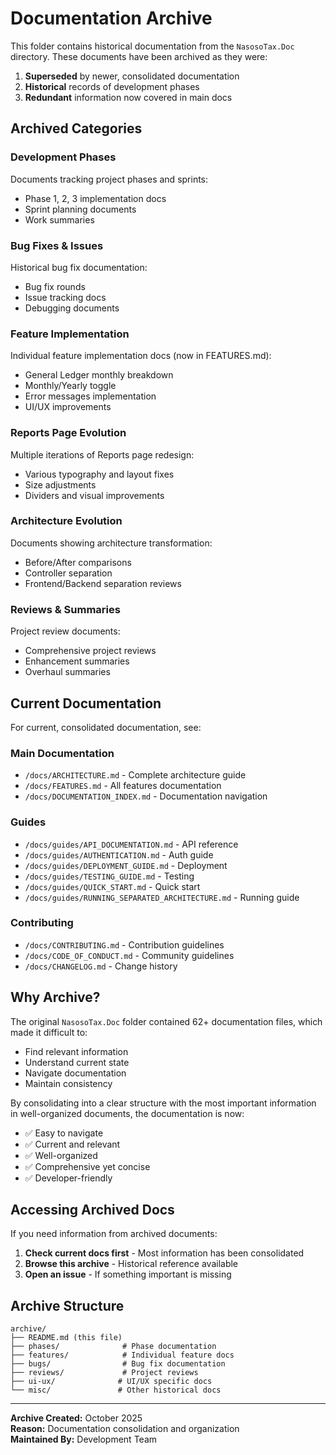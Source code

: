 # Documentation Archive

This folder contains historical documentation from the `NasosoTax.Doc` directory. These documents have been archived as they were:

1. **Superseded** by newer, consolidated documentation
2. **Historical** records of development phases
3. **Redundant** information now covered in main docs

## Archived Categories

### Development Phases
Documents tracking project phases and sprints:
- Phase 1, 2, 3 implementation docs
- Sprint planning documents
- Work summaries

### Bug Fixes & Issues
Historical bug fix documentation:
- Bug fix rounds
- Issue tracking docs
- Debugging documents

### Feature Implementation
Individual feature implementation docs (now in FEATURES.md):
- General Ledger monthly breakdown
- Monthly/Yearly toggle
- Error messages implementation
- UI/UX improvements

### Reports Page Evolution
Multiple iterations of Reports page redesign:
- Various typography and layout fixes
- Size adjustments
- Dividers and visual improvements

### Architecture Evolution
Documents showing architecture transformation:
- Before/After comparisons
- Controller separation
- Frontend/Backend separation reviews

### Reviews & Summaries
Project review documents:
- Comprehensive project reviews
- Enhancement summaries
- Overhaul summaries

## Current Documentation

For current, consolidated documentation, see:

### Main Documentation
- `/docs/ARCHITECTURE.md` - Complete architecture guide
- `/docs/FEATURES.md` - All features documentation
- `/docs/DOCUMENTATION_INDEX.md` - Documentation navigation

### Guides
- `/docs/guides/API_DOCUMENTATION.md` - API reference
- `/docs/guides/AUTHENTICATION.md` - Auth guide
- `/docs/guides/DEPLOYMENT_GUIDE.md` - Deployment
- `/docs/guides/TESTING_GUIDE.md` - Testing
- `/docs/guides/QUICK_START.md` - Quick start
- `/docs/guides/RUNNING_SEPARATED_ARCHITECTURE.md` - Running guide

### Contributing
- `/docs/CONTRIBUTING.md` - Contribution guidelines
- `/docs/CODE_OF_CONDUCT.md` - Community guidelines
- `/docs/CHANGELOG.md` - Change history

## Why Archive?

The original `NasosoTax.Doc` folder contained 62+ documentation files, which made it difficult to:
- Find relevant information
- Understand current state
- Navigate documentation
- Maintain consistency

By consolidating into a clear structure with the most important information in well-organized documents, the documentation is now:
- ✅ Easy to navigate
- ✅ Current and relevant
- ✅ Well-organized
- ✅ Comprehensive yet concise
- ✅ Developer-friendly

## Accessing Archived Docs

If you need information from archived documents:

1. **Check current docs first** - Most information has been consolidated
2. **Browse this archive** - Historical reference available
3. **Open an issue** - If something important is missing

## Archive Structure

```
archive/
├── README.md (this file)
├── phases/              # Phase documentation
├── features/            # Individual feature docs
├── bugs/                # Bug fix documentation
├── reviews/             # Project reviews
├── ui-ux/              # UI/UX specific docs
└── misc/               # Other historical docs
```

---

**Archive Created:** October 2025  
**Reason:** Documentation consolidation and organization  
**Maintained By:** Development Team
